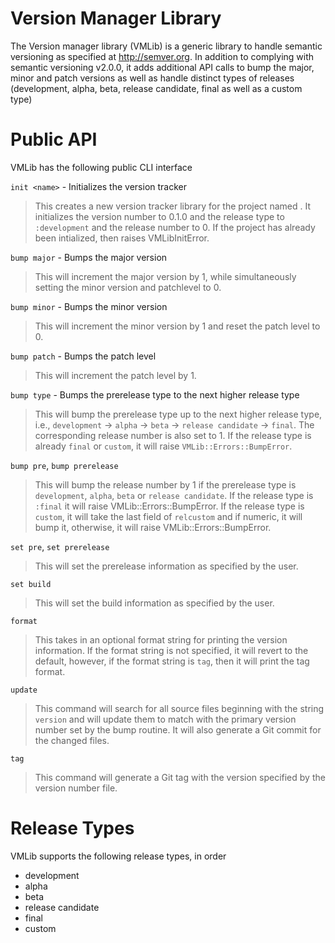 Version Manager Library
=======================

The Version manager library (VMLib) is a generic library to handle
semantic versioning as specified at <http://semver.org>. In addition to
complying with semantic versioning v2.0.0, it adds additional API
calls to bump the major, minor and patch versions as well as handle
distinct types of releases (development, alpha, beta, release candidate,
final as well as a custom type)

# Public API

VMLib has the following public CLI interface

`init <name>` - Initializes the version tracker
> This creates a new version tracker library for the project named
> <name>. It initializes the version number to 0.1.0 and the release
> type to `:development` and the release number to 0. If the project
> has already been intialized, then raises VMLibInitError.

`bump major` - Bumps the major version
> This will increment the major version by 1, while simultaneously
> setting the minor version and patchlevel to 0.

`bump minor` - Bumps the minor version
> This will increment the minor version by 1 and reset the patch level
> to 0.

`bump patch` - Bumps the patch level
> This will increment the patch level by 1.

`bump type` - Bumps the prerelease type to the next higher release type
> This will bump the prerelease type up to the next higher release type,
> i.e., `development` -> `alpha` -> `beta` -> `release candidate` ->
> `final`. The corresponding release number is also set to 1. If the
> release type is already `final` or `custom`, it will raise
> `VMLib::Errors::BumpError`.

`bump pre`, `bump prerelease`
> This will bump the release number by 1 if the prerelease type is
> `development`, `alpha`, `beta` or `release candidate`. If the
> release type is `:final` it will raise VMLib::Errors::BumpError.
> If the release type is `custom`, it will take the last field of
> `relcustom` and if numeric, it will bump it, otherwise, it will
> raise VMLib::Errors::BumpError.

`set pre`, `set prerelease`
> This will set the prerelease information as specified by the user.

`set build`
> This will set the build information as specified by the user.

`format`
> This takes in an optional format string for printing the version
> information. If the format string is not specified, it will revert to
> the default, however, if the format string is `tag`, then it will
> print the tag format.

`update`
> This command will search for all source files beginning with the
> string `version` and will update them to match with the primary
> version number set by the bump routine. It will also generate a Git
> commit for the changed files.

`tag`
> This command will generate a Git tag with the version specified by the
> version number file.

# Release Types

VMLib supports the following release types, in order

* development
* alpha
* beta
* release candidate
* final
* custom



